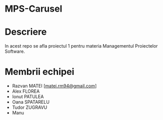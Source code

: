 # MPS-Carusel

# Descriere
In acest repo se afla proiectul 1 pentru materia Managementul Proiectelor
Software.

# Membrii echipei
  * Razvan MATEI [matei.rm94@gmail.com]
  * Alex FLOREA
  * Ionut PATULEA
  * Oana SPATARELU
  * Tudor ZUGRAVU
  * Manu
